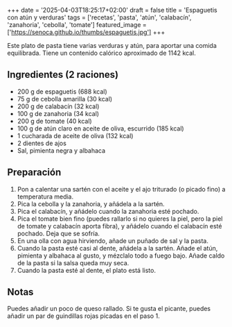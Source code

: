 +++
date = '2025-04-03T18:25:17+02:00'
draft = false
title = 'Espaguetis con atún y verduras'
tags = ['recetas', 'pasta', 'atún', 'calabacín', 'zanahoria', 'cebolla', 'tomate']
featured_image = ['https://senoca.github.io/thumbs/espaguetis.jpg']
+++

Este plato de pasta tiene varias verduras y atún, para aportar una comida equilibrada. Tiene un contenido calórico aproximado de 1142 kcal.

## Ingredientes (2 raciones)
* 200 g de espaguetis (688 kcal)
* 75 g de cebolla amarilla (30 kcal)
* 200 g de calabacín (32 kcal)
* 100 g de zanahoria (34 kcal)
* 200 g de tomate (40 kcal)
* 100 g de atún claro en aceite de oliva, escurrido (185 kcal)
* 1 cucharada de aceite de oliva (132 kcal)
* 2 dientes de ajos
* Sal, pimienta negra y albahaca

## Preparación
1. Pon a calentar una sartén con el aceite y el ajo triturado (o picado fino) a temperatura media.
2. Pica la cebolla y la zanahoria, y añádela a la sartén.
3. Pica el calabacín, y añádelo cuando la zanahoria esté pochado.
4. Pica el tomate bien fino (puedes rallarlo si no quieres la piel, pero la piel de tomate y calabacín aporta fibra), y añádelo cuando el calabacín esté pochado. Deja que se sofría.
5. En una olla con agua hirviendo, añade un puñado de sal y la pasta.
6. Cuando la pasta esté casi al dente, añádela a la sartén. Añade el atún, pimienta y albahaca al gusto, y mézclalo todo a fuego bajo. Añade caldo de la pasta si la salsa queda muy seca.
7. Cuando la pasta esté al dente, el plato está listo.

## Notas
Puedes añadir un poco de queso rallado. Si te gusta el picante, puedes añadir un par de guindillas rojas picadas en el paso 1.
